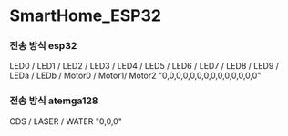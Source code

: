 # SmartHome_ESP32

### 전송 방식 esp32
 LED0 / LED1 / LED2 / LED3 / LED4 / LED5 / LED6 / LED7 / LED8 / LED9 / LEDa / LEDb / Motor0 / Motor1/ Motor2
 "0,0,0,0,0,0,0,0,0,0,0,0,0,0"

 ### 전송 방식 atemga128
  CDS / LASER / WATER
 "0,0,0"
